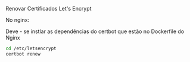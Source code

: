 Renovar Certificados Let's Encrypt

No nginx:

Deve - se instlar as dependências do certbot que estão no Dockerfile do Nginx

```sh
cd /etc/letsencrypt
certbot renew
```